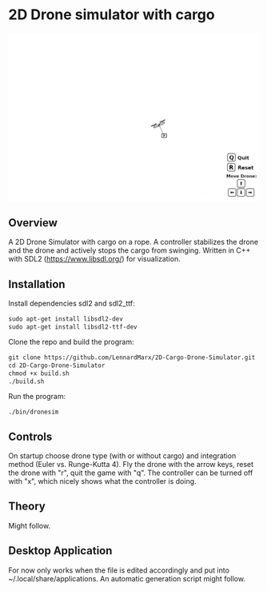 # 2D Drone simulator with cargo

<img src="images/screenshot_flying.png" width="600">

<!--![Image](images/screenshot_flying.png)-->

## Overview
A 2D Drone Simulator with cargo on a rope. A controller stabilizes the drone and the drone and actively stops the cargo from swinging. Written in C++ with SDL2 (https://www.libsdl.org/) for visualization.

## Installation

Install dependencies sdl2 and sdl2_ttf:
```
sudo apt-get install libsdl2-dev
sudo apt-get install libsdl2-ttf-dev
```
Clone the repo and build the program:
```
git clone https://github.com/LennardMarx/2D-Cargo-Drone-Simulator.git
cd 2D-Cargo-Drone-Simulator
chmod +x build.sh
./build.sh
```
Run the program:
```
./bin/dronesim
```

## Controls
On startup choose drone type (with or without cargo) and integration method (Euler vs. Runge-Kutta 4). Fly the drone with the arrow keys, reset the drone with "r", quit the game with "q". The controller can be turned off with "x", which nicely shows what the controller is doing.

## Theory
Might follow.

## Desktop Application
For now only works when the file is edited accordingly and put into ~/.local/share/applications. An automatic generation script might follow.